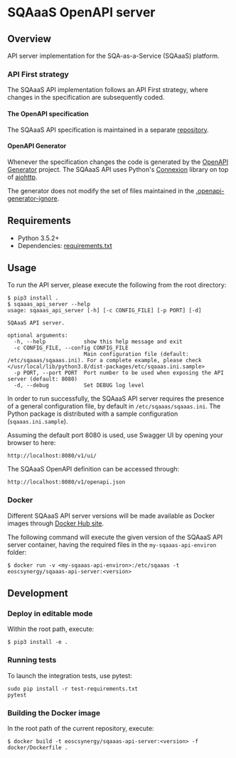 # SQAaaS OpenAPI server

## Overview
API server implementation for the SQA-as-a-Service (SQAaaS) platform.

### API First strategy
The SQAaaS API implementation follows an API First strategy, where changes in the specification
are subsequently coded.

#### The OpenAPI specification
The SQAaaS API specification is maintained in a separate [repository](https://github.com/eosc-synergy/sqaaas-api-spec). 

#### OpenAPI Generator
Whenever the specification changes the code is generated by the [OpenAPI Generator](https://openapi-generator.tech) project.
The SQAaaS API uses Python's [Connexion](https://github.com/zalando/connexion) library on top of [aiohttp](https://docs.aiohttp.org/en/stable/).

The generator does not modify the set of files maintained in the [.openapi-generator-ignore](.openapi-generator-ignore).

## Requirements
- Python 3.5.2+ 
- Dependencies: [requirements.txt](requirements.txt)

## Usage
To run the API server, please execute the following from the root directory:

```
$ pip3 install .
$ sqaaas_api_server --help
usage: sqaaas_api_server [-h] [-c CONFIG_FILE] [-p PORT] [-d]

SQAaaS API server.

optional arguments:
  -h, --help            show this help message and exit
  -c CONFIG_FILE, --config CONFIG_FILE
                        Main configuration file (default: /etc/sqaaas/sqaaas.ini). For a complete example, please check </usr/local/lib/python3.8/dist-packages/etc/sqaaas.ini.sample>
  -p PORT, --port PORT  Port number to be used when exposing the API server (default: 8080)
  -d, --debug           Set DEBUG log level
```

In order to run successfully, the SQAaaS API server requires the presence of a general configuration file, by default in `/etc/sqaaas/sqaaas.ini`. The Python package is distributed with a sample configuration (`sqaaas.ini.sample`).

Assuming the default port 8080 is used, use Swagger UI by opening your browser to here:

```
http://localhost:8080/v1/ui/
```

The SQAaaS OpenAPI definition can be accessed through:

```
http://localhost:8080/v1/openapi.json
```

### Docker
Different SQAaaS API server versions will be made available as Docker images through [Docker Hub site](https://hub.docker.com/orgs/eoscsynergy/repositories). 

The following command will execute the given version of the SQAaaS API server container, having the required files in the `my-sqaaas-api-environ` folder:
```
$ docker run -v <my-sqaaas-api-environ>:/etc/sqaaas -t eoscsynergy/sqaaas-api-server:<version>
```

## Development
### Deploy in editable mode
Within the root path, execute:
```
$ pip3 install -e .
```

### Running tests

To launch the integration tests, use pytest:
```
sudo pip install -r test-requirements.txt
pytest
```
### Building the Docker image
In the root path of the current repository, execute:
```
$ docker build -t eoscsynergy/sqaaas-api-server:<version> -f docker/Dockerfile .
```
